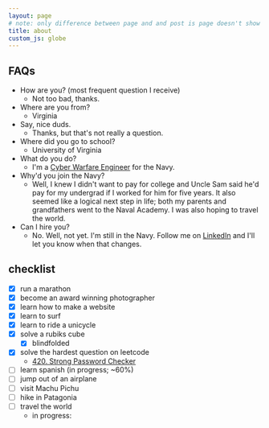 ```yaml
---
layout: page
# note: only difference between page and and post is page doesn't show publish date
title: about
custom_js: globe
---
```

## FAQs

- How are you? (most frequent question I receive)
	- Not too bad, thanks.
- Where are you from?
	- Virginia
- Say, nice duds.
	- Thanks, but that's not really a question.
- Where did you go to school?
	- University of Virginia
- What do you do?
	- I'm a [Cyber Warfare Engineer](https://youtu.be/k_z_K8a4tuM?si=ixGbbrxtarS3bETN) for the Navy.
- Why'd you join the Navy?
	- Well, I knew I didn't want to pay for college and Uncle Sam said he'd pay for my undergrad if I worked for him for five years. It also seemed like a logical next step in life; both my parents and grandfathers went to the Naval Academy. I was also hoping to travel the world.
- Can I hire you?
	- No. Well, not yet. I'm still in the Navy. Follow me on [LinkedIn](https://www.linkedin.com/in/tr15t4n) and I'll let you know when that changes.

## checklist

- [x] run a marathon
- [x] become an award winning photographer
- [x] learn how to make a website
- [x] learn to surf
- [x] learn to ride a unicycle
- [x] solve a rubiks cube
	- [x] blindfolded
- [x] solve the hardest question on leetcode
	- [420. Strong Password Checker](https://leetcode.com/problems/strong-password-checker/description/)
- [ ] learn spanish (in progress; ~60%)
- [ ] jump out of an airplane
- [ ] visit Machu Pichu
- [ ] hike in Patagonia
- [ ] travel the world
	- in progress:

<div id="myDiv"></div>

<!-- For visited countries map -->
<script src='https://cdn.plot.ly/plotly-2.27.0.min.js'></script>
<script src='https://cdnjs.cloudflare.com/ajax/libs/d3/3.5.17/d3.min.js'></script>